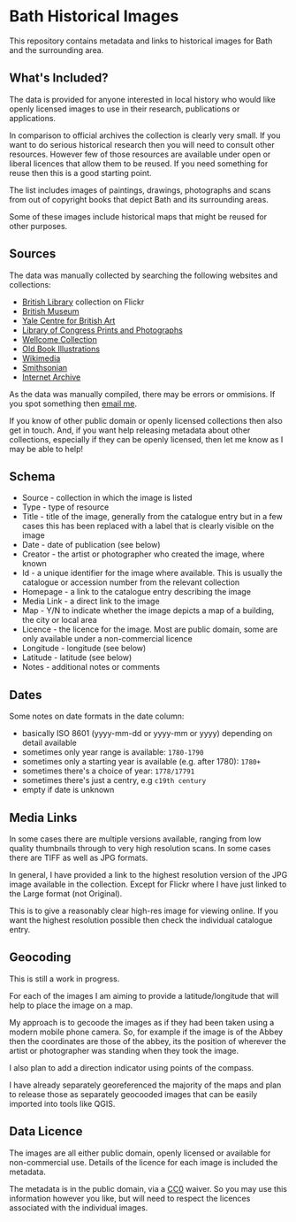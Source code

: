# Bath Historical Images

This repository contains metadata and links to historical images for Bath 
and the surrounding area.

## What's Included?

The data is provided for anyone interested in local history who would like 
openly licensed images to use in their research, publications or applications.

In comparison to official archives the collection is clearly very small. If 
you want to do serious historical research then you will need to consult other 
resources. However few of those resources are available under open or 
liberal licences that allow them to be reused. If you need something for 
reuse then this is a good starting point.

The list includes images of paintings, drawings, photographs and scans from out 
of copyright books that depict Bath and its surrounding areas.

Some of these images include historical maps that might be reused for other purposes.

## Sources

The data was manually collected by searching the following websites 
and collections:

* [British Library](https://www.flickr.com/photos/britishlibrary/) collection on Flickr
* [British Museum](https://www.britishmuseum.org/collection)
* [Yale Centre for British Art](http://collections.britishart.yale.edu/)
* [Library of Congress Prints and Photographs](https://www.loc.gov/pictures)
* [Wellcome Collection](https://wellcomecollection.org/)
* [Old Book Illustrations](oldbookillustrations.com)
* [Wikimedia](https://commons.wikimedia.org/wiki/Main_Page)
* [Smithsonian](https://www.si.edu/search/collection-images)
* [Internet Archive](https://archive.org)

As the data was manually compiled, there may be errors or ommisions. If you spot 
something then [email me](mailto:leigh@ldodds.com).

If you know of other public domain or openly licensed collections then also 
get in touch. And, if you want help releasing metadata about other collections, 
especially if they can be openly licensed, then let me know as I may be able to help!

## Schema

* Source - collection in which the image is listed 
* Type - type of resource
* Title - title of the image, generally from the catalogue entry but in a few cases this has been replaced with a label that is clearly visible on the image
* Date - date of publication (see below)
* Creator - the artist or photographer who created the image, where known
* Id - a unique identifier for the image where available. This is usually the catalogue or accession number from the relevant collection
* Homepage - a link to the catalogue entry describing the image
* Media Link - a direct link to the image 
* Map - Y/N to indicate whether the image depicts a map of a building, the city or local area
* Licence - the licence for the image. Most are public domain, some are only available under a non-commercial licence
* Longitude - longitude (see below)
* Latitude - latitude (see below)
* Notes - additional notes or comments

## Dates

Some notes on date formats in the date column:

* basically ISO 8601 (yyyy-mm-dd or yyyy-mm or yyyy) depending on detail available
* sometimes only year range is available: `1780-1790`
* sometimes only a starting year is available (e.g. after 1780): `1780+`
* sometimes there's a choice of year: `1778/17791`
* sometimes there's just a centry, e.g `c19th century`
* empty if date is unknown

## Media Links

In some cases there are multiple versions available, ranging from low quality 
thumbnails through to very high resolution scans. In some cases there are 
TIFF as well as JPG formats.

In general, I have provided a link to the highest resolution version of the JPG 
image available in the collection. Except for Flickr where I have just linked to the 
Large format (not Original).

This is to give a reasonably clear high-res image for viewing online. If you want 
the highest resolution possible then check the individual catalogue entry.

## Geocoding

This is still a work in progress.

For each of the images I am aiming to provide a latitude/longitude that will 
help to place the image on a map.

My approach is to gecoode the images as if they had been taken using a modern 
mobile phone camera. So, for example if the image is of the Abbey then the 
coordinates are those of the abbey, its the position of wherever the artist or 
photographer was standing when they took the image. 

I also plan to add a direction indicator using points of the compass.

I have already separately georeferenced the majority of the maps and plan to 
release those as separately geocooded images that can be easily imported into 
tools like QGIS.

## Data Licence

The images are all either public domain, openly licensed or available for 
non-commercial use. Details of the licence for each image is included the 
metadata.

The metadata is in the public domain, via a [CC0](https://creativecommons.org/publicdomain/zero/1.0/deed.en) waiver. So you may use this information however you like, but will need to 
respect the licences associated with the individual images.


